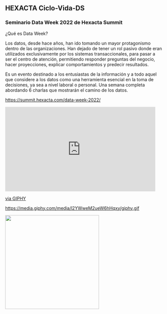 ## HEXACTA Ciclo-Vida-DS

### Seminario Data Week 2022 de Hexacta Summit 

¿Qué es Data Week?

Los datos, desde hace años, han ido tomando un mayor protagonismo dentro de las organizaciones. Han dejado de tener un rol pasivo donde eran utilizados exclusivamente por los sistemas transaccionales, para pasar a ser el centro de atención, permitiendo responder preguntas del negocio, hacer proyecciones, explicar comportamientos y predecir resultados.

Es un evento destinado a los entusiastas de la información y a todo aquel que considere a los datos como una herramienta esencial en la toma de decisiones, ya sea a nivel laboral o personal. Una semana completa abordando 6 charlas que mostrarán el camino de los datos.

https://summit.hexacta.com/data-week-2022/

<iframe src="https://giphy.com/embed/l2YWweM2ueW6hHqxy" width="480" height="270" frameBorder="0" class="giphy-embed" allowFullScreen></iframe><p><a href="https://giphy.com/gifs/filmeditor-mean-girls-movie-l2YWweM2ueW6hHqxy">via GIPHY</a></p>

https://media.giphy.com/media/l2YWweM2ueW6hHqxy/giphy.gif

<img src="https://media.giphy.com/media/l2YWweM2ueW6hHqxy/giphy.gif" width="300px">


